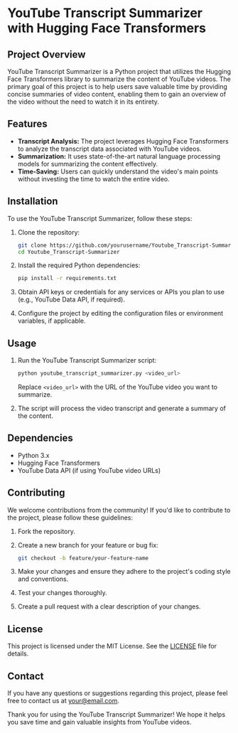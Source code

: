 # YouTube Transcript Summarizer with Hugging Face Transformers

## Project Overview

YouTube Transcript Summarizer is a Python project that utilizes the Hugging Face Transformers library to summarize the content of YouTube videos. The primary goal of this project is to help users save valuable time by providing concise summaries of video content, enabling them to gain an overview of the video without the need to watch it in its entirety.

## Features

- **Transcript Analysis:** The project leverages Hugging Face Transformers to analyze the transcript data associated with YouTube videos.
- **Summarization:** It uses state-of-the-art natural language processing models for summarizing the content effectively.
- **Time-Saving:** Users can quickly understand the video's main points without investing the time to watch the entire video.

## Installation

To use the YouTube Transcript Summarizer, follow these steps:

1. Clone the repository:

   ```bash
   git clone https://github.com/yourusername/Youtube_Transcript-Summarizer.git
   cd Youtube_Transcript-Summarizer
   ```

2. Install the required Python dependencies:

   ```bash
   pip install -r requirements.txt
   ```

3. Obtain API keys or credentials for any services or APIs you plan to use (e.g., YouTube Data API, if required).

4. Configure the project by editing the configuration files or environment variables, if applicable.

## Usage

1. Run the YouTube Transcript Summarizer script:

   ```bash
   python youtube_transcript_summarizer.py <video_url>
   ```

   Replace `<video_url>` with the URL of the YouTube video you want to summarize.

2. The script will process the video transcript and generate a summary of the content.

## Dependencies

- Python 3.x
- Hugging Face Transformers
- YouTube Data API (if using YouTube video URLs)

## Contributing

We welcome contributions from the community! If you'd like to contribute to the project, please follow these guidelines:

1. Fork the repository.

2. Create a new branch for your feature or bug fix:

   ```bash
   git checkout -b feature/your-feature-name
   ```

3. Make your changes and ensure they adhere to the project's coding style and conventions.

4. Test your changes thoroughly.

5. Create a pull request with a clear description of your changes.

## License

This project is licensed under the MIT License. See the [LICENSE](LICENSE) file for details.

## Contact

If you have any questions or suggestions regarding this project, please feel free to contact us at [your@email.com](mailto:your@email.com).

Thank you for using the YouTube Transcript Summarizer! We hope it helps you save time and gain valuable insights from YouTube videos.

